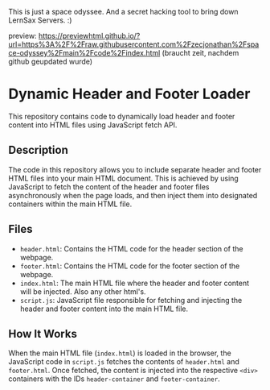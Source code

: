 This is just a space odyssee. And a secret hacking tool to bring down LernSax Servers. :) 

preview: https://previewhtml.github.io/?url=https%3A%2F%2Fraw.githubusercontent.com%2Fzecjonathan%2Fspace-odyssey%2Fmain%2Fcode%2Findex.html (braucht zeit, nachdem github geupdated wurde)

# Dynamic Header and Footer Loader

This repository contains code to dynamically load header and footer content into HTML files using JavaScript fetch API.

## Description

The code in this repository allows you to include separate header and footer HTML files into your main HTML document. This is achieved by using JavaScript to fetch the content of the header and footer files asynchronously when the page loads, and then inject them into designated containers within the main HTML file.

## Files

- `header.html`: Contains the HTML code for the header section of the webpage.
- `footer.html`: Contains the HTML code for the footer section of the webpage.
- `index.html`: The main HTML file where the header and footer content will be injected. Also any other html's.
- `script.js`: JavaScript file responsible for fetching and injecting the header and footer content into the main HTML file.

## How It Works

When the main HTML file (`index.html`) is loaded in the browser, the JavaScript code in `script.js` fetches the contents of `header.html` and `footer.html`. Once fetched, the content is injected into the respective `<div>` containers with the IDs `header-container` and `footer-container`.

